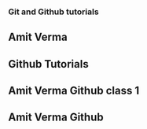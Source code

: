 ### Git and Github tutorials

## Amit Verma

## Github Tutorials


## Amit Verma Github class 1
## Amit Verma Github
